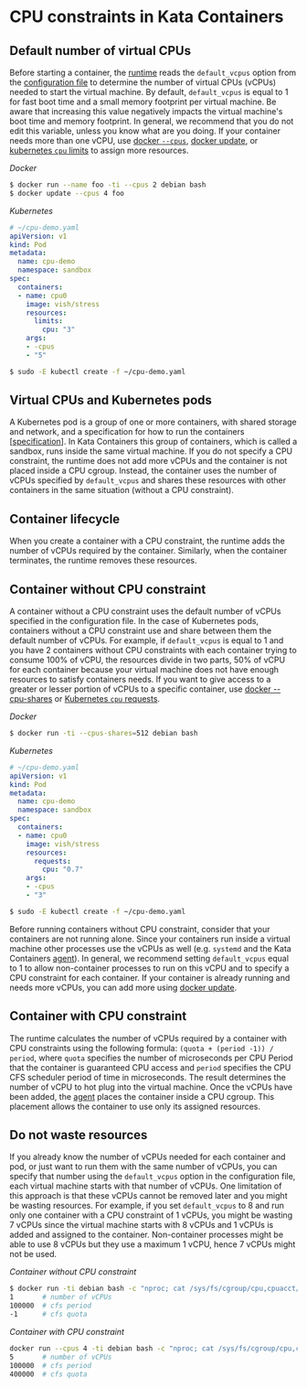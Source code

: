 # CPU constraints in Kata Containers

## Default number of virtual CPUs

Before starting a container, the [runtime][6] reads the `default_vcpus` option
from the [configuration file][7] to determine the number of virtual CPUs
(vCPUs) needed to start the virtual machine. By default, `default_vcpus` is
equal to 1 for fast boot time and a small memory footprint per virtual machine.
Be aware that increasing this value negatively impacts the virtual machine's
boot time and memory footprint.
In general, we recommend that you do not edit this variable, unless you know
what are you doing. If your container needs more than one vCPU, use
[docker `--cpus`][1], [docker update][4], or [kubernetes `cpu` limits][2] to
assign more resources.

*Docker*

```sh
$ docker run --name foo -ti --cpus 2 debian bash
$ docker update --cpus 4 foo
```


*Kubernetes*

```yaml
# ~/cpu-demo.yaml
apiVersion: v1
kind: Pod
metadata:
  name: cpu-demo
  namespace: sandbox
spec:
  containers:
  - name: cpu0
    image: vish/stress
    resources:
      limits:
        cpu: "3"
    args:
    - -cpus
    - "5"
```

```sh
$ sudo -E kubectl create -f ~/cpu-demo.yaml
```

## Virtual CPUs and Kubernetes pods

A Kubernetes pod is a group of one or more containers, with shared storage and
network, and a specification for how to run the containers [[specification][3]].
In Kata Containers this group of containers, which is called a sandbox, runs inside
the same virtual machine. If you do not specify a CPU constraint, the runtime does
not add more vCPUs and the container is not placed inside a CPU cgroup.
Instead, the container uses the number of vCPUs specified by `default_vcpus`
and shares these resources with other containers in the same situation
(without a CPU constraint).

## Container lifecycle

When you create a container with a CPU constraint, the runtime adds the
number of vCPUs required by the container. Similarly, when the container terminates,
the runtime removes these resources.

## Container without CPU constraint

A container without a CPU constraint uses the default number of vCPUs specified
in the configuration file. In the case of Kubernetes pods, containers without a
CPU constraint use and share between them the default number of vCPUs. For
example, if `default_vcpus` is equal to 1 and you have 2 containers without CPU
constraints with each container trying to consume 100% of vCPU, the resources
divide in two parts, 50% of vCPU for each container because your virtual
machine does not have enough resources to satisfy containers needs. If you want
to give access to a greater or lesser portion of vCPUs to a specific container,
use [docker --cpu-shares][1] or [Kubernetes `cpu` requests][2].

*Docker*

```sh
$ docker run -ti --cpus-shares=512 debian bash
```

*Kubernetes*

```yaml
# ~/cpu-demo.yaml
apiVersion: v1
kind: Pod
metadata:
  name: cpu-demo
  namespace: sandbox
spec:
  containers:
  - name: cpu0
    image: vish/stress
    resources:
      requests:
        cpu: "0.7"
    args:
    - -cpus
    - "3"
```

```sh
$ sudo -E kubectl create -f ~/cpu-demo.yaml
```

Before running containers without CPU constraint, consider that your containers
are not running alone. Since your containers run inside a virtual machine other
processes use the vCPUs as well (e.g. `systemd` and the Kata Containers
[agent][5]). In general, we recommend setting `default_vcpus` equal to 1 to
allow non-container processes to run on this vCPU and to specify a CPU
constraint for each container. If your container is already running and needs
more vCPUs, you can add more using [docker update][4].

## Container with CPU constraint

The runtime calculates the number of vCPUs required by a container with CPU
constraints using the following formula: `(quota + (period -1)) / period`, where
`quota` specifies the number of microseconds per CPU Period that the container is
guaranteed CPU access and `period` specifies the CPU CFS scheduler period of time
in microseconds. The result determines the number of vCPU to hot plug into the
virtual machine. Once the vCPUs have been added, the [agent][5] places the
container inside a CPU cgroup. This placement allows the container to use only
its assigned resources.

## Do not waste resources

If you already know the number of vCPUs needed for each container and pod, or
just want to run them with the same number of vCPUs, you can specify that
number using the `default_vcpus` option in the configuration file, each virtual
machine starts with that number of vCPUs. One limitation of this approach is
that these vCPUs cannot be removed later and you might be wasting
resources. For example, if you set `default_vcpus` to 8 and run only one
container with a CPU constraint of 1 vCPUs, you might be wasting 7 vCPUs since
the virtual machine starts with 8 vCPUs and 1 vCPUs is added and assigned
to the container. Non-container processes might be able to use 8 vCPUs but they
use a maximum 1 vCPU, hence 7 vCPUs might not be used.


*Container without CPU constraint*

```sh
$ docker run -ti debian bash -c "nproc; cat /sys/fs/cgroup/cpu,cpuacct/cpu.cfs_*"
1       # number of vCPUs
100000  # cfs period
-1      # cfs quota
```

*Container with CPU constraint*

```sh
docker run --cpus 4 -ti debian bash -c "nproc; cat /sys/fs/cgroup/cpu,cpuacct/cpu.cfs_*"
5       # number of vCPUs
100000  # cfs period
400000  # cfs quota
```

[1]: https://docs.docker.com/config/containers/resource_constraints/#cpu
[2]: https://kubernetes.io/docs/tasks/configure-pod-container/assign-cpu-resource
[3]: https://kubernetes.io/docs/concepts/workloads/pods/pod/
[4]: https://docs.docker.com/engine/reference/commandline/update/
[5]: https://github.com/kata-containers/agent
[6]: https://github.com/kata-containers/runtime
[7]: https://github.com/kata-containers/runtime#configuration
